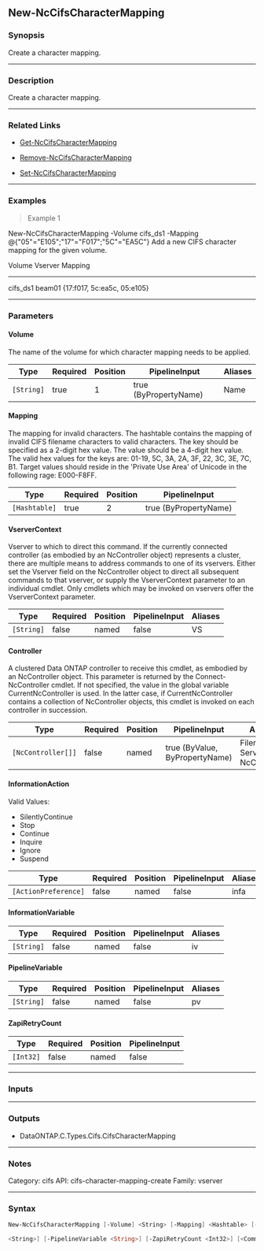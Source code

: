 New-NcCifsCharacterMapping
--------------------------

### Synopsis
Create a character mapping.

---

### Description

Create a character mapping.

---

### Related Links
* [Get-NcCifsCharacterMapping](Get-NcCifsCharacterMapping)

* [Remove-NcCifsCharacterMapping](Remove-NcCifsCharacterMapping)

* [Set-NcCifsCharacterMapping](Set-NcCifsCharacterMapping)

---

### Examples
> Example 1

New-NcCifsCharacterMapping -Volume cifs_ds1 -Mapping @{"05"="E105";"17"="F017";"5C"="EA5C"}
Add a new CIFS character mapping for the given volume.

Volume                     Vserver                    Mapping
------                     -------                    -------
cifs_ds1                   beam01                     {17:f017, 5c:ea5c, 05:e105}

---

### Parameters
#### **Volume**
The name of the volume for which character mapping needs to be applied.

|Type      |Required|Position|PipelineInput        |Aliases|
|----------|--------|--------|---------------------|-------|
|`[String]`|true    |1       |true (ByPropertyName)|Name   |

#### **Mapping**
The mapping for invalid characters.
The hashtable contains the mapping of invalid CIFS filename characters to valid characters.  The key should be specified as a 2-digit hex value.  The value should be a 4-digit hex value.
The valid hex values for the keys are: 01-19, 5C, 3A, 2A, 3F, 22, 3C, 3E, 7C, B1.
Target values should reside in the 'Private Use Area' of Unicode in the following rage: E000-F8FF.

|Type         |Required|Position|PipelineInput        |
|-------------|--------|--------|---------------------|
|`[Hashtable]`|true    |2       |true (ByPropertyName)|

#### **VserverContext**
Vserver to which to direct this command.  If the currently connected controller (as embodied by an NcController object) represents a cluster, there are multiple means to address commands to one of its vservers.  Either set the Vserver field on the NcController object to direct all subsequent commands to that vserver, or supply the VserverContext parameter to an individual cmdlet.  Only cmdlets which may be invoked on vservers offer the VserverContext parameter.

|Type      |Required|Position|PipelineInput|Aliases|
|----------|--------|--------|-------------|-------|
|`[String]`|false   |named   |false        |VS     |

#### **Controller**
A clustered Data ONTAP controller to receive this cmdlet, as embodied by an NcController object.  This parameter is returned by the Connect-NcController cmdlet.  If not specified, the value in the global variable CurrentNcController is used.  In the latter case, if CurrentNcController contains a collection of NcController objects, this cmdlet is invoked on each controller in succession.

|Type              |Required|Position|PipelineInput                 |Aliases                          |
|------------------|--------|--------|------------------------------|---------------------------------|
|`[NcController[]]`|false   |named   |true (ByValue, ByPropertyName)|Filer<br/>Server<br/>NcController|

#### **InformationAction**

Valid Values:

* SilentlyContinue
* Stop
* Continue
* Inquire
* Ignore
* Suspend

|Type                |Required|Position|PipelineInput|Aliases|
|--------------------|--------|--------|-------------|-------|
|`[ActionPreference]`|false   |named   |false        |infa   |

#### **InformationVariable**

|Type      |Required|Position|PipelineInput|Aliases|
|----------|--------|--------|-------------|-------|
|`[String]`|false   |named   |false        |iv     |

#### **PipelineVariable**

|Type      |Required|Position|PipelineInput|Aliases|
|----------|--------|--------|-------------|-------|
|`[String]`|false   |named   |false        |pv     |

#### **ZapiRetryCount**

|Type     |Required|Position|PipelineInput|
|---------|--------|--------|-------------|
|`[Int32]`|false   |named   |false        |

---

### Inputs

---

### Outputs
* DataONTAP.C.Types.Cifs.CifsCharacterMapping

---

### Notes
Category: cifs
API: cifs-character-mapping-create
Family: vserver

---

### Syntax
```PowerShell
New-NcCifsCharacterMapping [-Volume] <String> [-Mapping] <Hashtable> [-VserverContext <String>] [-Controller <NcController[]>] [-InformationAction <ActionPreference>] [-InformationVariable 
```
```PowerShell
<String>] [-PipelineVariable <String>] [-ZapiRetryCount <Int32>] [<CommonParameters>]
```

